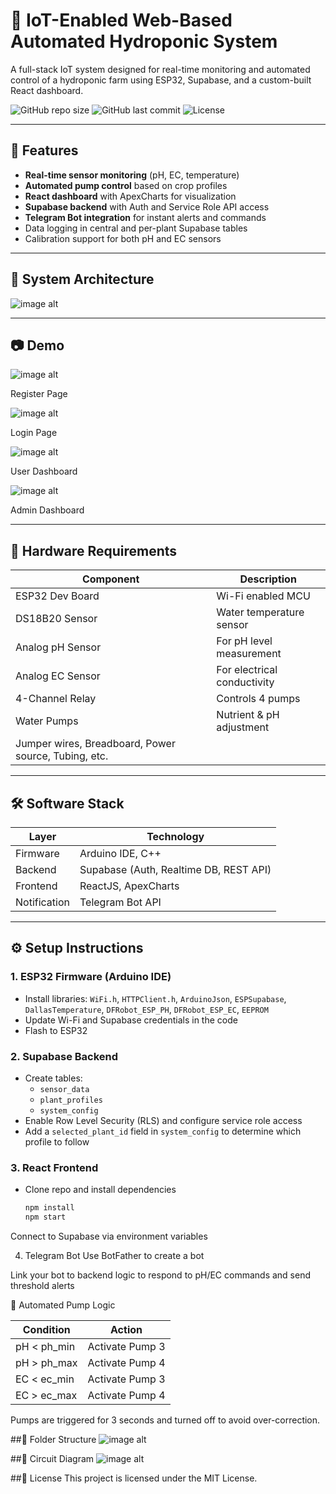 # 🌱 IoT-Enabled Web-Based Automated Hydroponic System

A full-stack IoT system designed for real-time monitoring and automated control of a hydroponic farm using ESP32, Supabase, and a custom-built React dashboard.

![GitHub repo size](https://img.shields.io/github/repo-size/tenenggg/IoT-Enabled-Web-Based-Automated-Hydroponic-System)
![GitHub last commit](https://img.shields.io/github/last-commit/tenenggg/IoT-Enabled-Web-Based-Automated-Hydroponic-System)
![License](https://img.shields.io/github/license/tenenggg/IoT-Enabled-Web-Based-Automated-Hydroponic-System)

---

## 🚀 Features

- **Real-time sensor monitoring** (pH, EC, temperature)
- **Automated pump control** based on crop profiles
- **React dashboard** with ApexCharts for visualization
- **Supabase backend** with Auth and Service Role API access
- **Telegram Bot integration** for instant alerts and commands
- Data logging in central and per-plant Supabase tables
- Calibration support for both pH and EC sensors

---

## 🧠 System Architecture

![image alt](architecture_diagram.png)

---

## 📷 Demo

![image alt](register.jpg)

Register Page

![image alt](login.jpg)

Login Page

![image alt](user_dashboard.jpg)

User Dashboard

![image alt](admin_dashboard.jpg)

Admin Dashboard

---

## 🔧 Hardware Requirements

| Component          | Description                            |
|--------------------|----------------------------------------|
| ESP32 Dev Board     | Wi-Fi enabled MCU                      |
| DS18B20 Sensor     | Water temperature sensor               |
| Analog pH Sensor   | For pH level measurement               |
| Analog EC Sensor   | For electrical conductivity            |
| 4-Channel Relay    | Controls 4 pumps                       |
| Water Pumps        | Nutrient & pH adjustment               |
| Jumper wires, Breadboard, Power source, Tubing, etc.        |

---

## 🛠️ Software Stack

| Layer      | Technology                                 |
|------------|--------------------------------------------|
| Firmware   | Arduino IDE, C++                           |
| Backend    | Supabase (Auth, Realtime DB, REST API)     |
| Frontend   | ReactJS, ApexCharts                        |
| Notification | Telegram Bot API                        |

---

## ⚙️ Setup Instructions

### 1. ESP32 Firmware (Arduino IDE)
- Install libraries: `WiFi.h`, `HTTPClient.h`, `ArduinoJson`, `ESPSupabase`, `DallasTemperature`, `DFRobot_ESP_PH`, `DFRobot_ESP_EC`, `EEPROM`
- Update Wi-Fi and Supabase credentials in the code
- Flash to ESP32

### 2. Supabase Backend
- Create tables:
  - `sensor_data`
  - `plant_profiles`
  - `system_config`
- Enable Row Level Security (RLS) and configure service role access
- Add a `selected_plant_id` field in `system_config` to determine which profile to follow

### 3. React Frontend
- Clone repo and install dependencies
  ```bash
  npm install
  npm start
Connect to Supabase via environment variables

4. Telegram Bot
Use BotFather to create a bot

Link your bot to backend logic to respond to pH/EC commands and send threshold alerts

🤖 Automated Pump Logic

| Condition    | Action          |
| ------------ | --------------- |
| pH < ph\_min | Activate Pump 3 |
| pH > ph\_max | Activate Pump 4 |
| EC < ec\_min | Activate Pump 3 |
| EC > ec\_max | Activate Pump 4 |

Pumps are triggered for 3 seconds and turned off to avoid over-correction.

##📁 Folder Structure
![image alt]()


##📐 Circuit Diagram
![image alt](circuit_image.png)


##📝 License
This project is licensed under the MIT License.
